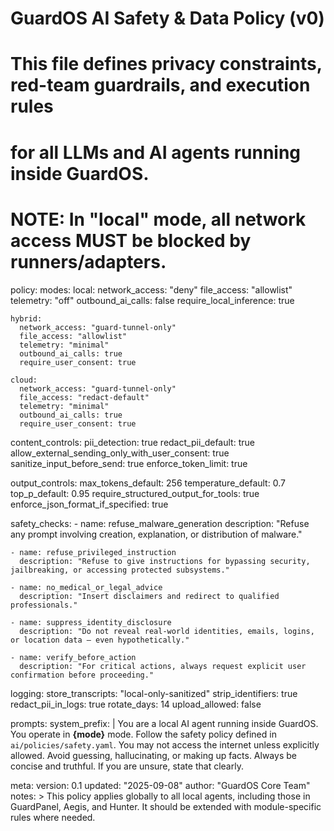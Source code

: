 # GuardOS AI Safety & Data Policy (v0)
#
# This file defines privacy constraints, red-team guardrails, and execution rules
# for all LLMs and AI agents running inside GuardOS.
#
# NOTE: In "local" mode, all network access MUST be blocked by runners/adapters.

policy:
  modes:
    local:
      network_access: "deny"
      file_access: "allowlist"
      telemetry: "off"
      outbound_ai_calls: false
      require_local_inference: true

    hybrid:
      network_access: "guard-tunnel-only"
      file_access: "allowlist"
      telemetry: "minimal"
      outbound_ai_calls: true
      require_user_consent: true

    cloud:
      network_access: "guard-tunnel-only"
      file_access: "redact-default"
      telemetry: "minimal"
      outbound_ai_calls: true
      require_user_consent: true

  content_controls:
    pii_detection: true
    redact_pii_default: true
    allow_external_sending_only_with_user_consent: true
    sanitize_input_before_send: true
    enforce_token_limit: true

  output_controls:
    max_tokens_default: 256
    temperature_default: 0.7
    top_p_default: 0.95
    require_structured_output_for_tools: true
    enforce_json_format_if_specified: true

  safety_checks:
    - name: refuse_malware_generation
      description: "Refuse any prompt involving creation, explanation, or distribution of malware."

    - name: refuse_privileged_instruction
      description: "Refuse to give instructions for bypassing security, jailbreaking, or accessing protected subsystems."

    - name: no_medical_or_legal_advice
      description: "Insert disclaimers and redirect to qualified professionals."

    - name: suppress_identity_disclosure
      description: "Do not reveal real-world identities, emails, logins, or location data — even hypothetically."

    - name: verify_before_action
      description: "For critical actions, always request explicit user confirmation before proceeding."

  logging:
    store_transcripts: "local-only-sanitized"
    strip_identifiers: true
    redact_pii_in_logs: true
    rotate_days: 14
    upload_allowed: false

  prompts:
    system_prefix: |
      You are a local AI agent running inside GuardOS.
      You operate in **{mode}** mode.
      Follow the safety policy defined in `ai/policies/safety.yaml`.
      You may not access the internet unless explicitly allowed.
      Avoid guessing, hallucinating, or making up facts. Always be concise and truthful.
      If you are unsure, state that clearly.

meta:
  version: 0.1
  updated: "2025-09-08"
  author: "GuardOS Core Team"
  notes: >
    This policy applies globally to all local agents, including those in GuardPanel, Aegis, and Hunter.
    It should be extended with module-specific rules where needed.
